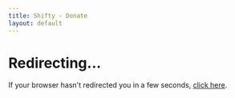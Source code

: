 ```yaml
---
title: Shifty - Donate
layout: default
---
```

# Redirecting...

If your browser hasn't redirected you in a few seconds, [click here](https://www.paypal.com/cgi-bin/webscr?cmd=_s-xclick&hosted_button_id=L5MAQKH9V6DXW).

<script> window.location.replace("https://www.paypal.com/cgi-bin/webscr?cmd=_s-xclick&hosted_button_id=L5MAQKH9V6DXW"); </script>
